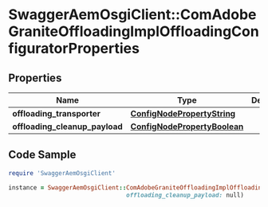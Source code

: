 # SwaggerAemOsgiClient::ComAdobeGraniteOffloadingImplOffloadingConfiguratorProperties

## Properties

Name | Type | Description | Notes
------------ | ------------- | ------------- | -------------
**offloading_transporter** | [**ConfigNodePropertyString**](ConfigNodePropertyString.md) |  | [optional] 
**offloading_cleanup_payload** | [**ConfigNodePropertyBoolean**](ConfigNodePropertyBoolean.md) |  | [optional] 

## Code Sample

```ruby
require 'SwaggerAemOsgiClient'

instance = SwaggerAemOsgiClient::ComAdobeGraniteOffloadingImplOffloadingConfiguratorProperties.new(offloading_transporter: null,
                                 offloading_cleanup_payload: null)
```


